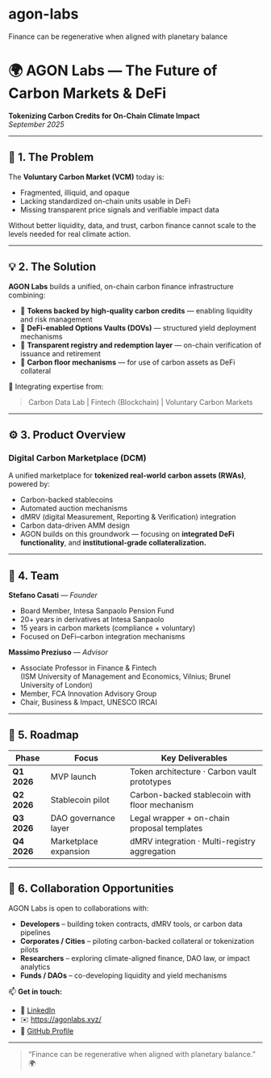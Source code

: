 # agon-labs
Finance can be regenerative when aligned with planetary balance
# 🌍 AGON Labs — The Future of Carbon Markets & DeFi  
**Tokenizing Carbon Credits for On-Chain Climate Impact**  
*September 2025*

---

## 🧩 1. The Problem
The **Voluntary Carbon Market (VCM)** today is:
- Fragmented, illiquid, and opaque  
- Lacking standardized on-chain units usable in DeFi  
- Missing transparent price signals and verifiable impact data  

Without better liquidity, data, and trust, carbon finance cannot scale to the levels needed for real climate action.

---

## 💡 2. The Solution
**AGON Labs** builds a unified, on-chain carbon finance infrastructure combining:
- 🔹 **Tokens backed by high-quality carbon credits** — enabling liquidity and risk management  
- 🔹 **DeFi-enabled Options Vaults (DOVs)** — structured yield deployment mechanisms  
- 🔹 **Transparent registry and redemption layer** — on-chain verification of issuance and retirement  
- 🔹 **Carbon floor mechanisms** — for use of carbon assets as DeFi collateral  

🧠 Integrating expertise from:
> Carbon Data Lab  |  Fintech (Blockchain)  |  Voluntary Carbon Markets

---

## ⚙️ 3. Product Overview
### **Digital Carbon Marketplace (DCM)**
A unified marketplace for **tokenized real-world carbon assets (RWAs)**, powered by:  
- Carbon-backed stablecoins  
- Automated auction mechanisms  
- dMRV (digital Measurement, Reporting & Verification) integration  
- Carbon data-driven AMM design  
- AGON builds on this groundwork — focusing on **integrated DeFi functionality**, and **institutional-grade collateralization.**

---

## 👥 4. Team
**Stefano Casati** — *Founder*  
- Board Member, Intesa Sanpaolo Pension Fund  
- 20+ years in derivatives at Intesa Sanpaolo  
- 15 years in carbon markets (compliance + voluntary)  
- Focused on DeFi–carbon integration mechanisms  

**Massimo Preziuso** — *Advisor*  
- Associate Professor in Finance & Fintech  
  (ISM University of Management and Economics, Vilnius; Brunel University of London)  
- Member, FCA Innovation Advisory Group  
- Chair, Business & Impact, UNESCO IRCAI  

---

## 🧭 5. Roadmap
| Phase | Focus | Key Deliverables |
|--------|--------|------------------|
| **Q1 2026** | MVP launch | Token architecture · Carbon vault prototypes |
| **Q2 2026** | Stablecoin pilot | Carbon-backed stablecoin with floor mechanism |
| **Q3 2026** | DAO governance layer | Legal wrapper + on-chain proposal templates |
| **Q4 2026** | Marketplace expansion | dMRV integration · Multi-registry aggregation |

---

## 🤝 6. Collaboration Opportunities
AGON Labs is open to collaborations with:
- **Developers** – building token contracts, dMRV tools, or carbon data pipelines  
- **Corporates / Cities** – piloting carbon-backed collateral or tokenization pilots  
- **Researchers** – exploring climate-aligned finance, DAO law, or impact analytics  
- **Funds / DAOs** – co-developing liquidity and yield mechanisms  

📫 **Get in touch:**  
- 💼 [LinkedIn](https://www.linkedin.com/in/stefano-casati-4389027/  )  
- ✉️ https://agonlabs.xyz/ 
- 🧠 [GitHub Profile](https://github.com/Dunkerbeck/stefanocasati)

---

> “Finance can be regenerative when aligned with planetary balance.” 🌍
